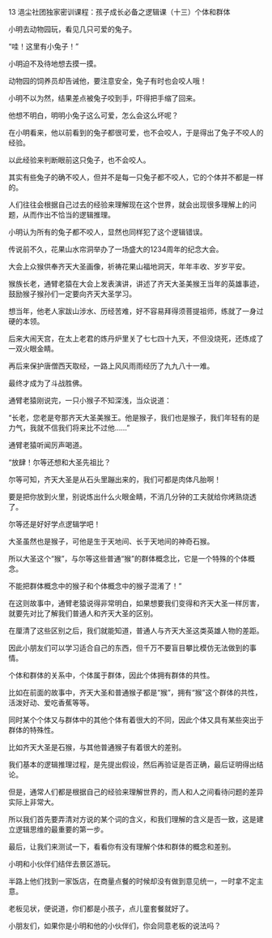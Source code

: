13 浥尘社团独家密训课程：孩子成长必备之逻辑课（十三）个体和群体



小明去动物园玩，看见几只可爱的兔子。

“哇！这里有小兔子！”

小明迫不及待地想去摸一摸。

动物园的饲养员却告诫他，要注意安全，兔子有时也会咬人哦！



小明不以为然，结果差点被兔子咬到手，吓得把手缩了回来。

他想不明白，明明小兔子这么可爱，怎么会这么坏呢？

在小明看来，他以前看到的兔子都很可爱，也不会咬人，于是得出了兔子不咬人的经验。

以此经验来判断眼前这只兔子，也不会咬人。

其实有些兔子的确不咬人，但并不是每一只兔子都不咬人，它的个体并不都是一样的。



人们往往会根据自己过去的经验来理解现在这个世界，就会出现很多理解上的问题，从而作出不恰当的逻辑推理。

小明认为所有的兔子都不咬人，显然也同样犯了这个逻辑错误。



传说前不久，花果山水帘洞举办了一场盛大的1234周年的纪念大会。

大会上众猴供奉齐天大圣画像，祈祷花果山福地洞天，年年丰收、岁岁平安。

猴族长老，通臂老猿在大会上发表演讲，讲述了齐天大圣美猴王当年的英雄事迹，鼓励猴子猴孙们一定要向齐天大圣学习。



想当年，他老人家跋山涉水、历经苦难，好不容易拜得须菩提祖师，练就了一身过硬的本领。

后来大闹天宫，在太上老君的炼丹炉里关了七七四十九天，不但没烧死，还炼成了一双火眼金睛。

再后来保护唐僧西天取经，一路上风风雨雨经历了九九八十一难。

最终才成为了斗战胜佛。



通臂老猿刚说完，一只小猴子不知深浅，当众说道：

“长老，您老是夸那齐天大圣美猴王。他是猴子，我们也是猴子，我们年轻有的是力气，我就不信我们将来比不过他……”



通臂老猿听闻厉声喝道。

“放肆！尔等还想和大圣先祖比？

尔等可知，齐天大圣是从石头里蹦出来的，我们可都是肉体凡胎啊！

要是把你放到火里，别说炼出什么火眼金睛，不消几分钟的工夫就给你烤熟烧透了。

尔等还是好好学点逻辑学吧！

大圣虽然也是猴子，可他是生于天地间、长于天地间的神奇石猴。

所以大圣这个“猴”，与尔等这些普通“猴”的群体概念比，它是一个特殊的个体概念。

不能把群体概念中的猴子和个体概念中的猴子混淆了！”



在这则故事中，通臂老猿说得非常明白，如果想要我们变得和齐天大圣一样厉害，就要先对比了解我们普通人和齐天大圣的区别。

在厘清了这些区别之后，我们就能知道，普通人与齐天大圣这类英雄人物的差距。

因此小朋友们可以学习适合自己的东西，但千万不要盲目攀比模仿无法做到的事情。



个体和群体的关系中，个体属于群体，因此个体拥有群体的共性。

比如在前面的故事中，齐天大圣和普通猴子都是“猴”，拥有“猴”这个群体的共性，活泼好动、爱吃香蕉等等。

同时某个个体又与群体中的其他个体有着很大的不同，因此个体又具有某些突出于群体的特殊性。

比如齐天大圣是石猴，与其他普通猴子有着很大的差别。



我们基本的逻辑推理过程，是先提出假设，然后再验证是否正确，最后证明得出结论。

但是，通常人们都是根据自己的经验来理解世界的，而人和人之间看待问题的差异实际上非常大。

所以我们首先要弄清对方说的某个词的含义，和我们理解的含义是否一致，这是建立逻辑思维的最重要的第一步。



最后，让我们来测试一下，看看你有没有理解个体和群体的概念和差别。

小明和小伙伴们结伴去景区游玩。

半路上他们找到一家饭店，在商量点餐的时候却没有做到意见统一，一时拿不定主意。

老板见状，便说道，你们都是小孩子，点儿童套餐就好了。

小朋友们，如果你是小明和他的小伙伴们，你会同意老板的说法吗？





